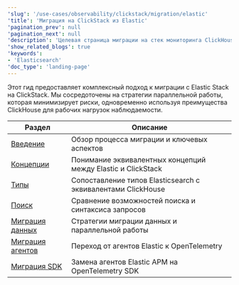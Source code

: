 ```yaml
---
'slug': '/use-cases/observability/clickstack/migration/elastic'
'title': 'Миграция на ClickStack из Elastic'
'pagination_prev': null
'pagination_next': null
'description': 'Целевая страница миграции на стек мониторинга ClickHouse из Elastic'
'show_related_blogs': true
'keywords':
- 'Elasticsearch'
'doc_type': 'landing-page'
---
```


Этот гид предоставляет комплексный подход к миграции с Elastic Stack на ClickStack. Мы сосредоточены на стратегии параллельной работы, которая минимизирует риски, одновременно используя преимущества ClickHouse для рабочих нагрузок наблюдаемости. 

| Раздел | Описание |
|---------|-------------|
| [Введение](/use-cases/observability/clickstack/migration/elastic/intro) | Обзор процесса миграции и ключевых аспектов |
| [Концепции](/use-cases/observability/clickstack/migration/elastic/concepts) | Понимание эквивалентных концепций между Elastic и ClickStack |
| [Типы](/use-cases/observability/clickstack/migration/elastic/types) | Сопоставление типов Elasticsearch с эквивалентами ClickHouse |
| [Поиск](/use-cases/observability/clickstack/migration/elastic/search) | Сравнение возможностей поиска и синтаксиса запросов |
| [Миграция данных](/use-cases/observability/clickstack/migration/elastic/migrating-data) | Стратегии миграции данных и параллельной работы |
| [Миграция агентов](/use-cases/observability/clickstack/migration/elastic/migrating-agents) | Переход от агентов Elastic к OpenTelemetry |
| [Миграция SDK](/use-cases/observability/clickstack/migration/elastic/migrating-sdks) | Замена агентов Elastic APM на OpenTelemetry SDK |
